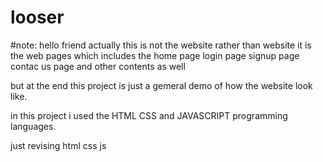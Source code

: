 # looser
#note: hello friend actually this is not the website rather than website it is the web pages which includes the 
home page 
login page
signup page 
contac us page
and other contents as well 



but at the end this project is just a gemeral demo of how the website look like. 



in this project i used the HTML CSS and JAVASCRIPT programming languages. 


just revising html css js 
